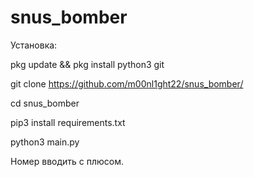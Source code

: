 # snus_bomber
Установка:

pkg update && pkg install python3 git

git clone https://github.com/m00nl1ght22/snus_bomber/

cd snus_bomber

pip3 install requirements.txt

python3 main.py

Номер вводить с плюсом.
